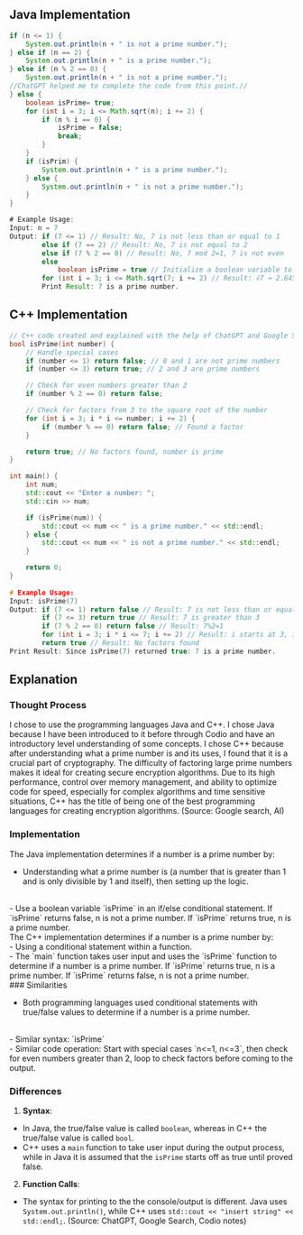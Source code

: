 ## Java Implementation

```java
if (n <= 1) {
    System.out.println(n + " is not a prime number.");
} else if (n == 2) {
    System.out.println(n + " is a prime number.");
} else if (n % 2 == 0) {
    System.out.println(n + " is not a prime number.");
//ChatGPT helped me to complete the code from this point.// 
} else { 
    boolean isPrime= true;
    for (int i = 3; i <= Math.sqrt(n); i += 2) {
        if (n % i == 0) {
            isPrime = false;
            break;
        }
    }
    if (isPrim) {
        System.out.println(n + " is a prime number.");
    } else { 
        System.out.println(n + " is not a prime number.");
    }
}

# Example Usage:
Input: n = 7
Output: if (7 <= 1) // Result: No, 7 is not less than or equal to 1
        else if (7 == 2) // Result: No, 7 is not equal to 2
        else if (7 % 2 == 0) // Result: No, 7 mod 2=1, 7 is not even
        else 
            boolean isPrime = true // Initialize a boolean variable to true to check for odd factors
        for (int i = 3; i <= Math.sqrt(7; i += 2) // Result: √7 ≈ 2.645, 3<=2.645, Answer: No, so isPrime is true
        Print Result: 7 is a prime number.
```

## C++ Implementation

```c++
// C++ code created and explained with the help of ChatGPT and Google Search
bool isPrime(int number) {
    // Handle special cases
    if (number <= 1) return false; // 0 and 1 are not prime numbers
    if (number <= 3) return true; // 2 and 3 are prime numbers

    // Check for even numbers greater than 2
    if (number % 2 == 0) return false;

    // Check for factors from 3 to the square root of the number
    for (int i = 3; i * i <= number; i += 2) {
        if (number % == 0) return false; // Found a factor
    }

    return true; // No factors found, number is prime
}

int main() {
    int num;
    std::cout << "Enter a number: ";
    std::cin >> num;

    if (isPrime(num)) {
        std::cout << num << " is a prime number." << std::endl;
    } else {
        std::cout << num << " is not a prime number." << std::endl;
    }

    return 0;
}
 
# Example Usage:
Input: isPrime(7)
Output: if (7 <= 1) return false // Result: 7 is not less than or equal to 1
        if (7 <= 3) return true // Result: 7 is greater than 3
        if (7 % 2 == 0) return false // Result: 7%2=1
        for (int i = 3; i * i <= 7; i += 2) // Result: i starts at 3, 3 * 3 <= 7, 9 <= 7, false 
        return true // Result: No factors found
Print Result: Since isPrime(7) returned true: 7 is a prime number.
```


## Explanation 

### Thought Process

I chose to use the programming languages Java and C++. I chose Java because I have been introduced to it before through Codio and have an introductory level understanding of some concepts. I chose C++ because after understanding what a prime number is and its uses, I found that it is a crucial part of cryptography. The difficulty of factoring large prime numbers makes it ideal for creating secure encryption algorithms. Due to its high performance, control over memory management, and ability to optimize code for speed, especially for complex algorithms and time sensitive situations, C++ has the title of being one of the best programming languages for creating encryption algorithms. (Source: Google search, AI) 

### Implementation

The Java implementation determines if a number is a prime number by:
<br>
- Understanding what a prime number is (a number that is greater than 1 and is only divisible by 1 and itself), then setting up the logic.
<br>
- Use a boolean variable `isPrime` in an if/else conditional statement. If `isPrime` returns false, n is not a prime number. If `isPrime` returns true, n is a prime number.
<br>
The C++ implementation determines if a number is a prime number by:
<br>
- Using a conditional statement within a function.
<br>
- The `main` function takes user input and uses the `isPrime` function to determine if a number is a prime number. If `isPrime` returns true, n is a prime number. If `isPrime` returns false, n is not a prime number.
<br>
### Similarities

- Both programming languages used conditional statements with true/false values to determine if a number is a prime number.
<br>
- Similar syntax: `isPrime`
<br>
- Similar code operation: Start with special cases `n<=1, n<=3`, then check for even numbers greater than 2, loop to check factors before coming to the output.

### Differences

1. **Syntax**: 
- In Java, the true/false value is called `boolean`, whereas in C++ the true/false value is called `bool`.
- C++ uses a `main` function to take user input during the output process, while in Java it is assumed that the `isPrime` starts off as true until proved false.

2. **Function Calls**:
- The syntax for printing to the the console/output is different. Java uses `System.out.println()`, while C++ uses `std::cout << "insert string" << std::endl;`.
(Source: ChatGPT, Google Search, Codio notes)
